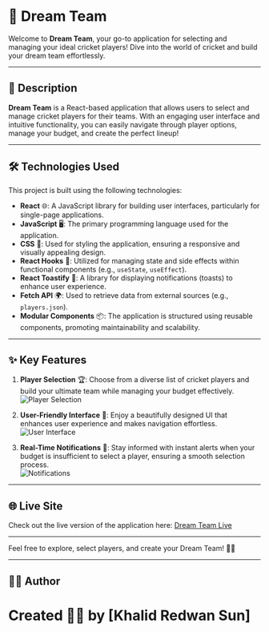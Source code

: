 # 🏏 Dream Team

Welcome to **Dream Team**, your go-to application for selecting and managing your ideal cricket players! Dive into the world of cricket and build your dream team effortlessly.

---

## 🚀 Description

**Dream Team** is a React-based application that allows users to select and manage cricket players for their teams. With an engaging user interface and intuitive functionality, you can easily navigate through player options, manage your budget, and create the perfect lineup!

---

## 🛠️ Technologies Used

This project is built using the following technologies:

- **React** 🌐: A JavaScript library for building user interfaces, particularly for single-page applications.
- **JavaScript** 🖥️: The primary programming language used for the application.
- **CSS** 🎨: Used for styling the application, ensuring a responsive and visually appealing design.
- **React Hooks** 🔄: Utilized for managing state and side effects within functional components (e.g., `useState`, `useEffect`).
- **React Toastify** 🥳: A library for displaying notifications (toasts) to enhance user experience.
- **Fetch API** 🌍: Used to retrieve data from external sources (e.g., `players.json`).
- **Modular Components** 📦: The application is structured using reusable components, promoting maintainability and scalability.

---

## ✨ Key Features

1. **Player Selection** 🏆: Choose from a diverse list of cricket players and build your ultimate team while managing your budget effectively.  
   ![Player Selection](https://img.icons8.com/?size=80&id=RGYfcZapkF8U&format=png)

2. **User-Friendly Interface** 🎉: Enjoy a beautifully designed UI that enhances user experience and makes navigation effortless.  
   ![User Interface](https://img.icons8.com/?size=48&id=2HjlKSeMHbhw&format=png)

3. **Real-Time Notifications** 🔔: Stay informed with instant alerts when your budget is insufficient to select a player, ensuring a smooth selection process.  
   ![Notifications](https://img.icons8.com/?size=48&id=z8yqcMdq4T2h&format=png)

---

## 🌐 Live Site

Check out the live version of the application here: [Dream Team Live](https://all-about-power-dream-cric-team.surge.sh)

---

Feel free to explore, select players, and create your Dream Team! 🏏✨

---

## 🧑‍💻 Author

# Created 👨‍💻 by [Khalid Redwan Sun]

